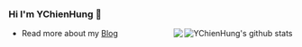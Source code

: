 ### Hi I'm YChienHung 👋

<img align="right" src="https://github-readme-stats.vercel.app/api?username=YChienHung&show_icons=true&icon_color=0366d6&bg_color=ffffff&hide_title=true&hide=contribs,prs&include_all_commits=true&count_private=true" alt="YChienHung's github stats"/>

<img align="right" src="https://github-readme-stats.vercel.app/api/top-langs/?username=YChienHung&layout=compact"/>

- Read more about my [Blog](https://ychienhung.github.io/)
